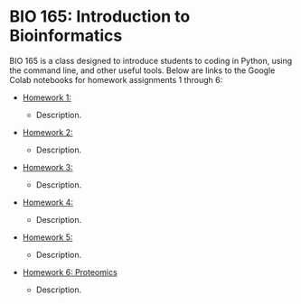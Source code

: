 # BIO 165: Introduction to Bioinformatics
BIO 165 is a class designed to introduce students to coding
in Python, using the command line, and other useful tools.
Below are links to the Google Colab notebooks for homework
assignments 1 through 6:

- [Homework 1: ]()
    - Description.


- [Homework 2: ]()
    - Description.


- [Homework 3: ]()
    - Description.


- [Homework 4: ]()
    - Description.


- [Homework 5: ]()
    - Description.


- [Homework 6: Proteomics]()
    - Description.
